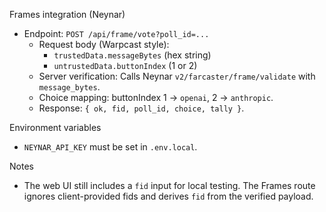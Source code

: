 Frames integration (Neynar)

- Endpoint: `POST /api/frame/vote?poll_id=...`
  - Request body (Warpcast style):
    - `trustedData.messageBytes` (hex string)
    - `untrustedData.buttonIndex` (1 or 2)
  - Server verification: Calls Neynar `v2/farcaster/frame/validate` with `message_bytes`.
  - Choice mapping: buttonIndex 1 → `openai`, 2 → `anthropic`.
  - Response: `{ ok, fid, poll_id, choice, tally }`.

Environment variables
- `NEYNAR_API_KEY` must be set in `.env.local`.

Notes
- The web UI still includes a `fid` input for local testing. The Frames route ignores client-provided fids and derives `fid` from the verified payload.

